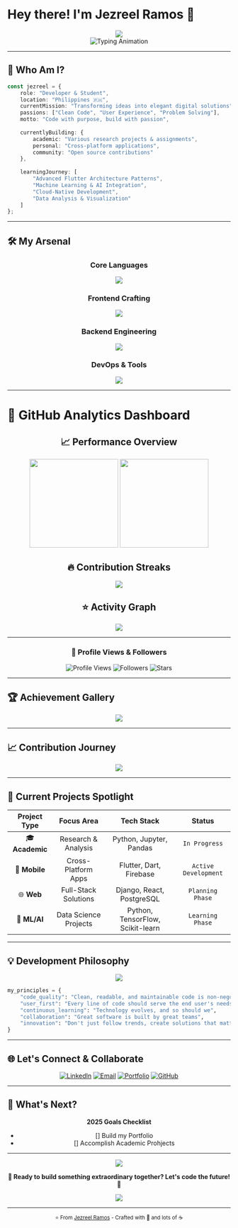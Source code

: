 # Hey there! I'm Jezreel Ramos 🚀

<div align="center">
  <img src="https://capsule-render.vercel.app/api?type=waving&color=gradient&customColorList=6,11,20&height=180&section=header&text=Welcome%20to%20my%20Digital%20Universe&fontSize=42&fontColor=fff&animation=twinkling&fontAlignY=32" />
</div>

<div align="center">
  <img src="https://readme-typing-svg.herokuapp.com?font=Fira+Code&size=22&duration=3000&pause=1000&color=00D9FF&center=true&vCenter=true&multiline=true&width=600&height=100&lines=Data+Science+%F0%9F%92%BB;Mobile+App+Architect+%F0%9F%93%B1;Developer+%F0%9F%93%8A;Open+Source+Contributor+%F0%9F%8C%9F" alt="Typing Animation" />
</div>

---

## 🎯 **Who Am I?**

```typescript
const jezreel = {
    role: "Developer & Student",
    location: "Philippines 🇵🇭",
    currentMission: "Transforming ideas into elegant digital solutions",
    passions: ["Clean Code", "User Experience", "Problem Solving"],
    motto: "Code with purpose, build with passion",
    
    currentlyBuilding: {
        academic: "Various research projects & assignments",
        personal: "Cross-platform applications",
        community: "Open source contributions"
    },
    
    learningJourney: [
        "Advanced Flutter Architecture Patterns",
        "Machine Learning & AI Integration",
        "Cloud-Native Development",
        "Data Analysis & Visualization"
    ]
};
```

---

## 🛠️ **My Arsenal**

<div align="center">

### **Core Languages**
<img src="https://skillicons.dev/icons?i=cs,java,python,dart,js,typescript&theme=dark" />

### **Frontend Crafting**
<img src="https://skillicons.dev/icons?i=html,css,tailwind,flutter,react&theme=dark" />

### **Backend Engineering**
<img src="https://skillicons.dev/icons?i=django,firebase,mysql&theme=dark" />

### **DevOps & Tools**
<img src="https://skillicons.dev/icons?i=git,vscode,figma&theme=dark" />

</div>

---

# 🚀 **GitHub Analytics Dashboard**

<div align="center">
  
  ## 📈 **Performance Overview**
  
  <img height="200" src="https://github-readme-stats.vercel.app/api?username=somarjez&show_icons=true&theme=radical&include_all_commits=true&count_private=true&hide_border=true&bg_color=0D1117&title_color=FF6B9D&icon_color=C792EA&text_color=FFFFFF&ring_color=FF6B9D"/>
  <img height="200" src="https://github-readme-stats.vercel.app/api/top-langs/?username=somarjez&layout=donut&langs_count=6&theme=radical&hide_border=true&bg_color=0D1117&title_color=FF6B9D&text_color=FFFFFF"/>
  
</div>

<div align="center">
  
  ## 🔥 **Contribution Streaks**
  
  <img src="https://github-readme-streak-stats.vercel.app?user=somarjez&theme=radical&hide_border=true&background=0D1117&stroke=FF6B9D&ring=C792EA&fire=FF9F1C&currStreakLabel=FF6B9D&dates=FFFFFF"/>
  
</div>

<div align="center">
  
  ## ⭐ **Activity Graph**
  
  <img src="https://github-readme-activity-graph.vercel.app/graph?username=somarjez&theme=tokyo-night&hide_border=true&bg_color=0D1117&color=FF6B9D&line=C792EA&point=FFFFFF&area=true&area_color=FF6B9D"/>
  
</div>

<!-- 
<div align="center">
  
  ## 📊 **Detailed Analytics**
  
  <img height="180" src="https://github-readme-stats.vercel.app/api/wakatime?username=somarjez&theme=radical&hide_border=true&bg_color=0D1117&title_color=FF6B9D&text_color=FFFFFF&layout=compact"/>
  <img height="180" src="https://github-readme-stats.vercel.app/api/top-langs/?username=somarjez&layout=donut-vertical&langs_count=8&theme=radical&hide_border=true&bg_color=0D1117&title_color=FF6B9D&text_color=FFFFFF"/>
  
</div>
-->


---

<div align="center">
  
  ### 💫 **Profile Views & Followers**
  
  ![Profile Views](https://komarev.com/ghpvc/?username=somarjez&color=FF6B9D&style=for-the-badge&label=PROFILE+VIEWS)
  ![Followers](https://img.shields.io/github/followers/somarjez?color=FF6B9D&style=for-the-badge&logo=github&label=FOLLOWERS)
  ![Stars](https://img.shields.io/github/stars/somarjez?color=C792EA&style=for-the-badge&logo=github&label=STARS)
  
</div>

---

## 🏆 **Achievement Gallery**

<div align="center">
  <img src="https://github-profile-trophy.vercel.app/?username=somarjez&theme=tokyonight&no-frame=true&margin-w=10&margin-h=10&column=4" />
</div>

---

## 📈 **Contribution Journey**

<div align="center">
  <img src="https://github-readme-activity-graph.vercel.app/graph?username=somarjez&theme=tokyo-night&hide_border=true&bg_color=0D1117&color=00D9FF&line=00D9FF&point=FF6B6B&area=true&area_color=00D9FF" />
</div>

---

## 🎨 **Current Projects Spotlight**

<div align="center">

| Project Type | Focus Area | Tech Stack | Status |
|:---:|:---:|:---:|:---:|
| 🎓 **Academic** | Research & Analysis | Python, Jupyter, Pandas | `In Progress` |
| 📱 **Mobile** | Cross-Platform Apps | Flutter, Dart, Firebase | `Active Development` |
| 🌐 **Web** | Full-Stack Solutions | Django, React, PostgreSQL | `Planning Phase` |
| 🤖 **ML/AI** | Data Science Projects | Python, TensorFlow, Scikit-learn | `Learning Phase` |

</div>

---

## 💡 **Development Philosophy**

<div align="center">
  <img src="https://quotes-github-readme.vercel.app/api?type=horizontal&theme=tokyonight&quote=The%20best%20code%20is%20written%20when%20you%20understand%20both%20the%20problem%20and%20the%20solution%20deeply.&author=Jezreel%20Ramos" />
</div>

```python
my_principles = {
    "code_quality": "Clean, readable, and maintainable code is non-negotiable",
    "user_first": "Every line of code should serve the end user's needs",
    "continuous_learning": "Technology evolves, and so should we",
    "collaboration": "Great software is built by great teams",
    "innovation": "Don't just follow trends, create solutions that matter"
}
```

---

## 🌐 **Let's Connect & Collaborate**

<div align="center">

[![LinkedIn](https://img.shields.io/badge/LinkedIn-Connect-0077B5?style=for-the-badge&logo=linkedin&logoColor=white&labelColor=0077B5)](https://linkedin.com/in/jezreel-ramos-49b029350)
[![Email](https://img.shields.io/badge/Email-jezreelramoz@gmail.com-D14836?style=for-the-badge&logo=gmail&logoColor=white&labelColor=D14836)](mailto:jezreelramoz@gmail.com)
[![Portfolio](https://img.shields.io/badge/Portfolio-Visit%20Now-FF5722?style=for-the-badge&logo=firefox&logoColor=white&labelColor=FF5722)](https://somarjez.github.io/)
[![GitHub](https://img.shields.io/badge/GitHub-Follow-100000?style=for-the-badge&logo=github&logoColor=white&labelColor=100000)](https://github.com/somarjez)

</div>

---

## 🎯 **What's Next?**

<div align="center">

**2025 Goals Checklist**
- [] Build my Portfolio
- [] Accomplish Academic Prohjects

</div>

---

<div align="center">
  <img src="https://capsule-render.vercel.app/api?type=waving&color=gradient&customColorList=6,11,20&height=120&section=footer&animation=twinkling" />
</div>

<div align="center">
  
**🚀 Ready to build something extraordinary together? Let's code the future! 🚀**

<img src="https://komarev.com/ghpvc/?username=somarjez&color=00D9FF&style=for-the-badge&label=Profile+Views" />

</div>

---

<div align="center">
  <sub>⭐ From <a href="https://github.com/somarjez">Jezreel Ramos</a> - Crafted with 💙 and lots of ☕</sub>
</div>

